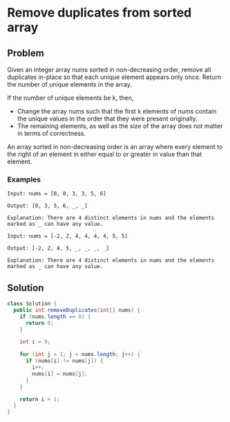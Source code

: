 # Remove duplicates from sorted array

## Problem

Given an integer array nums sorted in non-decreasing order, remove all duplicates in-place so that each unique element appears only once. Return the number of unique elements in the array.

If the number of unique elements be k, then,

- Change the array nums such that the first k elements of nums contain the unique values in the order that they were present originally.
- The remaining elements, as well as the size of the array does not matter in terms of correctness.

An array sorted in non-decreasing order is an array where every element to the right of an element in either equal to or greater in value than that element.

### Examples

```
Input: nums = [0, 0, 3, 3, 5, 6]

Output: [0, 3, 5, 6, _, _]

Explanation: There are 4 distinct elements in nums and the elements marked as _ can have any value.
```

```
Input: nums = [-2, 2, 4, 4, 4, 4, 5, 5]

Output: [-2, 2, 4, 5, _, _, _, _]

Explanation: There are 4 distinct elements in nums and the elements marked as _ can have any value.
```

## Solution

```java
class Solution {
  public int removeDuplicates(int[] nums) {
    if (nums.length == 0) {
      return 0;
    }

    int i = 0;

    for (int j = 1; j < nums.length; j++) {
      if (nums[i] != nums[j]) {
        i++;
        nums[i] = nums[j];
      }
    }

    return i + 1;
  }
}
```
